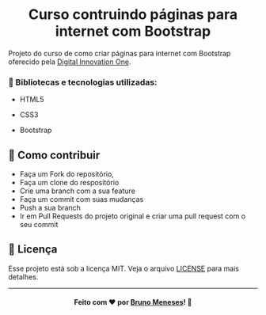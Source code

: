 <h1 align="center">Curso contruindo páginas para internet com Bootstrap</h1>

Projeto do curso de como criar páginas para internet com Bootstrap oferecido pela [Digital Innovation One](https://digitalinnovation.one/sign-up?ref=FBAIQEAO9X "Digital Innovation One").

### :rocket: Bibliotecas e tecnologias utilizadas:
- HTML5

- CSS3

- Bootstrap

  

## :link: Como contribuir

- Faça um Fork do repositório,
- Faça um clone do respositório
- Crie uma branch com a sua feature
- Faça um commit com suas mudanças
- Push a sua branch
- Ir em Pull Requests do projeto original e criar uma pull request com o seu commit

## :memo: Licença
Esse projeto está sob a licença MIT. Veja o arquivo [LICENSE](LICENSE) para mais detalhes.

---

<h4 align="center">
    Feito com ❤ por <a href="https://www.linkedin.com/in/bruno-meneses-tavares-52659447/" target="_blank">Bruno Meneses</a>!
    <g-emoji class="g-emoji" alias="wave" fallback-src="https://github.githubassets.com/images/icons/emoji/unicode/1f44b.png">👋</g-emoji>
</h4>

